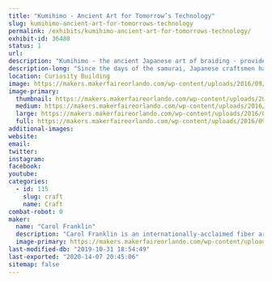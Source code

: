 ```yaml
---
title: "Kumihimo - Ancient Art for Tomorrow’s Technology"
slug: kumihimo-ancient-art-for-tomorrows-technology
permalink: /exhibits/kumihimo-ancient-art-for-tomorrows-technology/
exhibit-id: 36480
status: 1
url: 
description: "Kumihimo - the ancient Japanese art of braiding - provides products for many modern applications. Try your hand at creating a braid using traditional equipment."
description-long: "Since the days of the samurai, Japanese craftsmen have used five types of custom stands to create a variety of braided cords that serve many different purposes. Learn more about both modern and ancient applications and try your hand at using the most basic of the five stands: the maru dai."
location: Curiosity Building
image: https://makers.makerfaireorlando.com/wp-content/uploads/2016/09/maru-dai.png
image-primary:
  thumbnail: https://makers.makerfaireorlando.com/wp-content/uploads/2016/09/maru-dai-150x150.png
  medium: https://makers.makerfaireorlando.com/wp-content/uploads/2016/09/maru-dai-300x201.png
  large: https://makers.makerfaireorlando.com/wp-content/uploads/2016/09/maru-dai.png
  full: https://makers.makerfaireorlando.com/wp-content/uploads/2016/09/maru-dai.png
additional-images:
website: 
email: 
twitter: 
instagram: 
facebook: 
youtube: 
categories:
  - id: 115
    slug: craft
    name: Craft
combat-robot: 0
maker:
  name: "Carol Franklin"
  description: "Carol Franklin is an internationally-acclaimed fiber artist and teacher living in Orlando, Florida. Practicing the ancient Japanese fiber craft of kumihimo (literally \"coming together of threads\") for nearly two decades, she has lectured, taught and exhibited work in Japan and throughout North America. Carol's work ranges from creating vivid images through joined braids to making rich jewelry combining silk, precious metals, glasswork and gems. Her teaching focuses on making this deeply Japanese form accessible to North American students. She is a Founding Member of the American Kumihimo Society and serves on its Advisory Council."
  image-primary: https://makers.makerfaireorlando.com/wp-content/uploads/2016/10/headshot.jpg
last-modified-db: "2019-10-31 18:54:49"
last-exported: "2020-14-07 20:45:06"
sitemap: false
---
```

